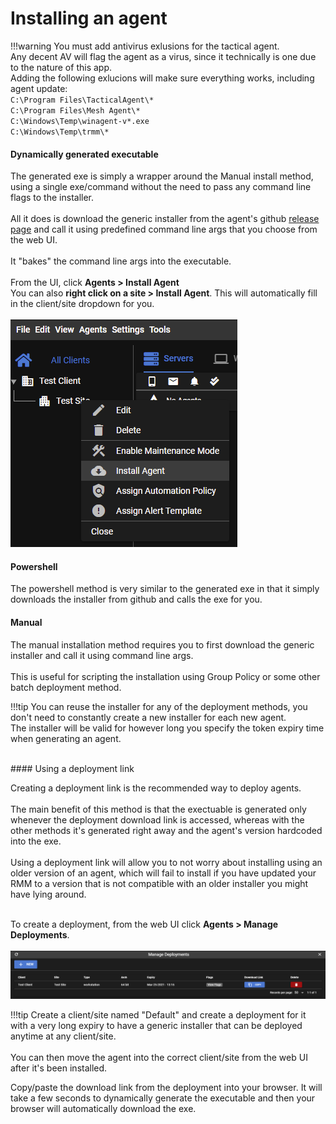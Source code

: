 # Installing an agent

!!!warning
    You must add antivirus exlusions for the tactical agent.<br/>
    Any decent AV will flag the agent as a virus, since it technically is one due to the nature of this app.<br/>
    Adding the following exlucions will make sure everything works, including agent update:<br/>
    `C:\Program Files\TacticalAgent\*`<br/>
    `C:\Program Files\Mesh Agent\*`<br/>
    `C:\Windows\Temp\winagent-v*.exe`<br/>
    `C:\Windows\Temp\trmm\*`<br/>
    



#### Dynamically generated executable

The generated exe is simply a wrapper around the Manual install method, using a single exe/command without the need to pass any command line flags to the installer.<br/><br/>
All it does is download the generic installer from the agent's github [release page](https://github.com/wh1te909/rmmagent/releases) and call it using predefined command line args that you choose from the web UI.<br/><br/>
It "bakes" the command line args into the executable.<br/><br/>
From the UI, click **Agents > Install Agent**<br/>
You can also **right click on a site > Install Agent**. This will automatically fill in the client/site dropdown for you.<br/><br/>
![siteagentinstall](images/siteagentinstall.png)

#### Powershell
The powershell method is very similar to the generated exe in that it simply downloads the installer from github and calls the exe for you.

#### Manual
The manual installation method requires you to first download the generic installer and call it using command line args.<br/><br/>
This is useful for scripting the installation using Group Policy or some other batch deployment method.<br/>


!!!tip
    You can reuse the installer for any of the deployment methods, you don't need to constantly create a new installer for each new agent.<br/>
    The installer will be valid for however long you specify the token expiry time when generating an agent.

<br/>
#### Using a deployment link

Creating a deployment link is the recommended way to deploy agents.<br/><br/>
The main benefit of this method is that the exectuable is generated only whenever the deployment download link is accessed, whereas with the other methods it's generated right away and the agent's version hardcoded into the exe.<br/><br/>
Using a deployment link will allow you to not worry about installing using an older version of an agent, which will fail to install if you have updated your RMM to a version that is not compatible with an older installer you might have lying around.<br/><br/>

To create a deployment, from the web UI click **Agents > Manage Deployments**.<br/><br/>
![managedeployments](images/managedeployments.png)


!!!tip
    Create a client/site named "Default" and create a deployment for it with a very long expiry to have a generic installer that can be deployed anytime at any client/site.<br/><br/>
    You can then move the agent into the correct client/site from the web UI after it's been installed.

Copy/paste the download link from the deployment into your browser. It will take a few seconds to dynamically generate the executable and then your browser will automatically download the exe.